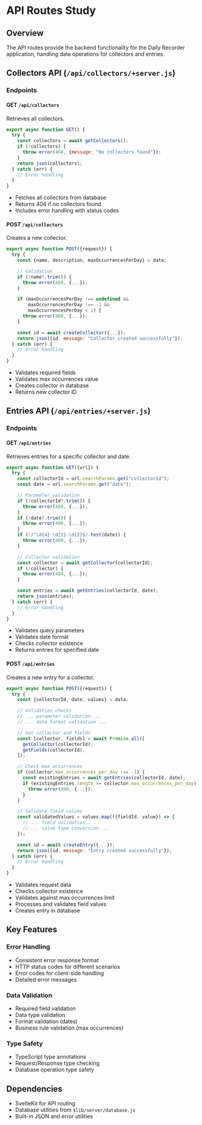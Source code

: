 # API Routes Study

## Overview

The API routes provide the backend functionality for the Daily Recorder application, handling data operations for collectors and entries.

## Collectors API (`/api/collectors/+server.js`)

### Endpoints

#### GET `/api/collectors`

Retrieves all collectors.

```javascript
export async function GET() {
  try {
    const collectors = await getCollectors();
    if (!collectors) {
      throw error(404, {message: "No collectors found"});
    }
    return json(collectors);
  } catch (err) {
    // Error handling
  }
}
```

- Fetches all collectors from database
- Returns 404 if no collectors found
- Includes error handling with status codes

#### POST `/api/collectors`

Creates a new collector.

```javascript
export async function POST({request}) {
  try {
    const {name, description, maxOccurrencesPerDay} = data;

    // Validation
    if (!name?.trim()) {
      throw error(400, {...});
    }

    if (maxOccurrencesPerDay !== undefined &&
        maxOccurrencesPerDay !== -1 &&
        maxOccurrencesPerDay < 1) {
      throw error(400, {...});
    }

    const id = await createCollector({...});
    return json({id, message: "Collector created successfully"});
  } catch (err) {
    // Error handling
  }
}
```

- Validates required fields
- Validates max occurrences value
- Creates collector in database
- Returns new collector ID

## Entries API (`/api/entries/+server.js`)

### Endpoints

#### GET `/api/entries`

Retrieves entries for a specific collector and date.

```javascript
export async function GET({url}) {
  try {
    const collectorId = url.searchParams.get("collectorId");
    const date = url.searchParams.get("date");

    // Parameter validation
    if (!collectorId?.trim()) {
      throw error(400, {...});
    }
    if (!date?.trim()) {
      throw error(400, {...});
    }
    if (!/^\d{4}-\d{2}-\d{2}$/.test(date)) {
      throw error(400, {...});
    }

    // Collector validation
    const collector = await getCollector(collectorId);
    if (!collector) {
      throw error(404, {...});
    }

    const entries = await getEntries(collectorId, date);
    return json(entries);
  } catch (err) {
    // Error handling
  }
}
```

- Validates query parameters
- Validates date format
- Checks collector existence
- Returns entries for specified date

#### POST `/api/entries`

Creates a new entry for a collector.

```javascript
export async function POST({request}) {
  try {
    const {collectorId, date, values} = data;

    // Validation checks
    // ... parameter validation ...
    // ... date format validation ...

    // Get collector and fields
    const [collector, fields] = await Promise.all([
      getCollector(collectorId),
      getFields(collectorId),
    ]);

    // Check max occurrences
    if (collector.max_occurrences_per_day !== -1) {
      const existingEntries = await getEntries(collectorId, date);
      if (existingEntries.length >= collector.max_occurrences_per_day) {
        throw error(400, {...});
      }
    }

    // Validate field values
    const validatedValues = values.map(({fieldId, value}) => {
      // ... field validation ...
      // ... value type conversion ...
    });

    const id = await createEntry({...});
    return json({id, message: "Entry created successfully"});
  } catch (err) {
    // Error handling
  }
}
```

- Validates request data
- Checks collector existence
- Validates against max occurrences limit
- Processes and validates field values
- Creates entry in database

## Key Features

### Error Handling

- Consistent error response format
- HTTP status codes for different scenarios
- Error codes for client-side handling
- Detailed error messages

### Data Validation

- Required field validation
- Data type validation
- Format validation (dates)
- Business rule validation (max occurrences)

### Type Safety

- TypeScript type annotations
- Request/Response type checking
- Database operation type safety

## Dependencies

- SvelteKit for API routing
- Database utilities from `$lib/server/database.js`
- Built-in JSON and error utilities
